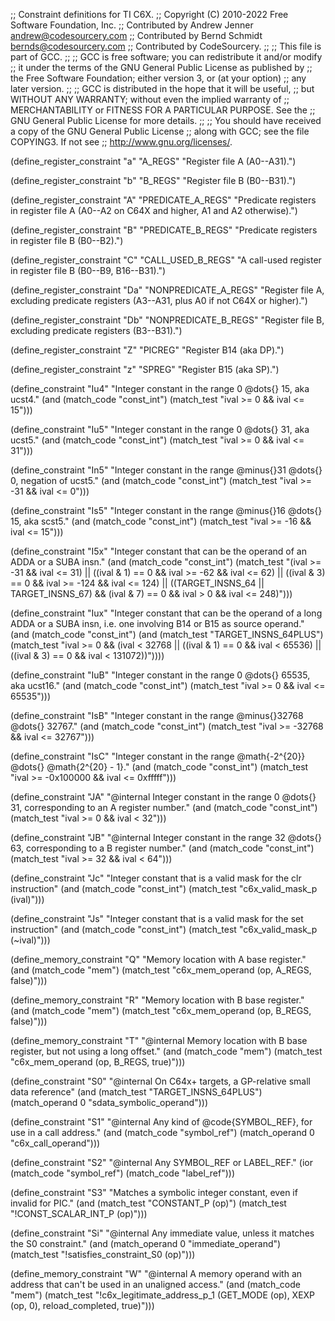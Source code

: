 ;; Constraint definitions for TI C6X.
;; Copyright (C) 2010-2022 Free Software Foundation, Inc.
;; Contributed by Andrew Jenner <andrew@codesourcery.com>
;; Contributed by Bernd Schmidt <bernds@codesourcery.com>
;; Contributed by CodeSourcery.
;;
;; This file is part of GCC.
;;
;; GCC is free software; you can redistribute it and/or modify
;; it under the terms of the GNU General Public License as published by
;; the Free Software Foundation; either version 3, or (at your option)
;; any later version.
;;
;; GCC is distributed in the hope that it will be useful,
;; but WITHOUT ANY WARRANTY; without even the implied warranty of
;; MERCHANTABILITY or FITNESS FOR A PARTICULAR PURPOSE.  See the
;; GNU General Public License for more details.
;;
;; You should have received a copy of the GNU General Public License
;; along with GCC; see the file COPYING3.  If not see
;; <http://www.gnu.org/licenses/>.

(define_register_constraint "a" "A_REGS"
  "Register file A (A0--A31).")

(define_register_constraint "b" "B_REGS"
  "Register file B (B0--B31).")

(define_register_constraint "A" "PREDICATE_A_REGS"
  "Predicate registers in register file A (A0--A2 on C64X and higher,
   A1 and A2 otherwise).")

(define_register_constraint "B" "PREDICATE_B_REGS"
  "Predicate registers in register file B (B0--B2).")

(define_register_constraint "C" "CALL_USED_B_REGS"
  "A call-used register in register file B (B0--B9, B16--B31).")

(define_register_constraint "Da" "NONPREDICATE_A_REGS"
  "Register file A, excluding predicate registers (A3--A31, plus A0 if
not C64X or higher).")

(define_register_constraint "Db" "NONPREDICATE_B_REGS"
  "Register file B, excluding predicate registers (B3--B31).")

(define_register_constraint "Z" "PICREG"
  "Register B14 (aka DP).")

(define_register_constraint "z" "SPREG"
  "Register B15 (aka SP).")

(define_constraint "Iu4"
  "Integer constant in the range 0 @dots{} 15, aka ucst4."
  (and (match_code "const_int")
       (match_test "ival >= 0 && ival <= 15")))

(define_constraint "Iu5"
  "Integer constant in the range 0 @dots{} 31, aka ucst5."
  (and (match_code "const_int")
       (match_test "ival >= 0 && ival <= 31")))

(define_constraint "In5"
  "Integer constant in the range @minus{}31 @dots{} 0, negation of ucst5."
  (and (match_code "const_int")
       (match_test "ival >= -31 && ival <= 0")))

(define_constraint "Is5"
  "Integer constant in the range @minus{}16 @dots{} 15, aka scst5."
  (and (match_code "const_int")
       (match_test "ival >= -16 && ival <= 15")))

(define_constraint "I5x"
  "Integer constant that can be the operand of an ADDA or a SUBA insn."
  (and (match_code "const_int")
       (match_test "(ival >= -31 && ival <= 31)
		    || ((ival & 1) == 0 && ival >= -62 && ival <= 62)
		    || ((ival & 3) == 0 && ival >= -124 && ival <= 124)
		    || ((TARGET_INSNS_64 || TARGET_INSNS_67)
 			&& (ival & 7) == 0 && ival > 0 && ival <= 248)")))

(define_constraint "Iux"
  "Integer constant that can be the operand of a long ADDA or a SUBA insn,
   i.e. one involving B14 or B15 as source operand."
  (and (match_code "const_int")
       (and (match_test "TARGET_INSNS_64PLUS")
	    (match_test "ival >= 0
 			 && (ival < 32768
		     	     || ((ival & 1) == 0 && ival < 65536)
			     || ((ival & 3) == 0 && ival < 131072))"))))

(define_constraint "IuB"
  "Integer constant in the range 0 @dots{} 65535, aka ucst16."
  (and (match_code "const_int")
       (match_test "ival >= 0 && ival <= 65535")))

(define_constraint "IsB"
  "Integer constant in the range @minus{}32768 @dots{} 32767."
  (and (match_code "const_int")
       (match_test "ival >= -32768 && ival <= 32767")))

(define_constraint "IsC"
  "Integer constant in the range @math{-2^{20}} @dots{} @math{2^{20} - 1}."
  (and (match_code "const_int")
       (match_test "ival >= -0x100000 && ival <= 0xfffff")))

(define_constraint "JA"
  "@internal
   Integer constant in the range 0 @dots{} 31, corresponding to an A register
   number."
  (and (match_code "const_int")
       (match_test "ival >= 0 && ival < 32")))

(define_constraint "JB"
  "@internal
   Integer constant in the range 32 @dots{} 63, corresponding to a B register
   number."
  (and (match_code "const_int")
       (match_test "ival >= 32 && ival < 64")))

(define_constraint "Jc"
  "Integer constant that is a valid mask for the clr instruction"
  (and (match_code "const_int")
       (match_test "c6x_valid_mask_p (ival)")))

(define_constraint "Js"
  "Integer constant that is a valid mask for the set instruction"
  (and (match_code "const_int")
       (match_test "c6x_valid_mask_p (~ival)")))

(define_memory_constraint "Q"
  "Memory location with A base register."
  (and (match_code "mem")
       (match_test "c6x_mem_operand (op, A_REGS, false)")))

(define_memory_constraint "R"
  "Memory location with B base register."
  (and (match_code "mem")
       (match_test "c6x_mem_operand (op, B_REGS, false)")))

(define_memory_constraint "T"
  "@internal
   Memory location with B base register, but not using a long offset."
  (and (match_code "mem")
       (match_test "c6x_mem_operand (op, B_REGS, true)")))

(define_constraint "S0"
  "@internal
   On C64x+ targets, a GP-relative small data reference"
  (and (match_test "TARGET_INSNS_64PLUS")
       (match_operand 0 "sdata_symbolic_operand")))

(define_constraint "S1"
  "@internal
   Any kind of @code{SYMBOL_REF}, for use in a call address."
  (and (match_code "symbol_ref")
       (match_operand 0 "c6x_call_operand")))

(define_constraint "S2"
  "@internal
   Any SYMBOL_REF or LABEL_REF."
  (ior (match_code "symbol_ref") (match_code "label_ref")))

(define_constraint "S3"
  "Matches a symbolic integer constant, even if invalid for PIC."
  (and (match_test "CONSTANT_P (op)")
       (match_test "!CONST_SCALAR_INT_P (op)")))

(define_constraint "Si"
  "@internal
   Any immediate value, unless it matches the S0 constraint."
  (and (match_operand 0 "immediate_operand")
       (match_test "!satisfies_constraint_S0 (op)")))

(define_memory_constraint "W"
  "@internal
   A memory operand with an address that can't be used in an unaligned access."
  (and (match_code "mem")
       (match_test "!c6x_legitimate_address_p_1 (GET_MODE (op), XEXP (op, 0),
 						 reload_completed, true)")))
